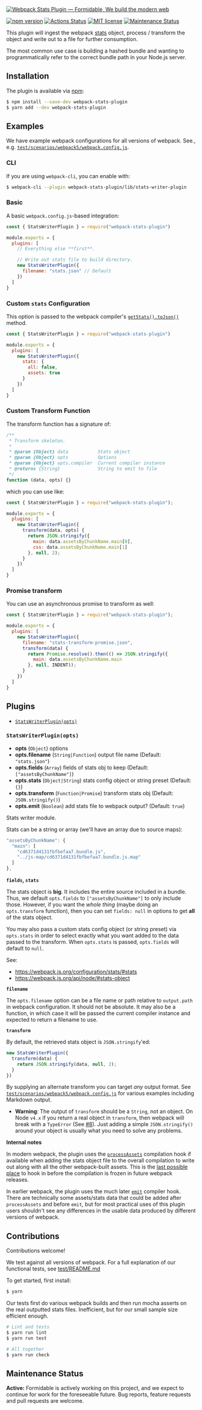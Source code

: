 [![Webpack Stats Plugin — Formidable, We build the modern web](https://raw.githubusercontent.com/FormidableLabs/webpack-stats-plugin/master/webpack-stats-plugin-Hero.png)](https://formidable.com/open-source/)

[![npm version][npm_img]][npm_site]
[![Actions Status][actions_img]][actions_site]
[![MIT license][lic_img]][lic_site]
[![Maintenance Status][maintenance_image]](#maintenance-status)

This plugin will ingest the webpack [stats](https://webpack.js.org/configuration/stats/#stats) object, process / transform the object and write out to a file for further consumption.

The most common use case is building a hashed bundle and wanting to programmatically refer to the correct bundle path in your Node.js server.

## Installation

The plugin is available via [npm](https://www.npmjs.com/package/webpack-stats-plugin):

```sh
$ npm install --save-dev webpack-stats-plugin
$ yarn add --dev webpack-stats-plugin
```

## Examples

We have example webpack configurations for all versions of webpack. See., e.g. [`test/scenarios/webpack5/webpack.config.js`](test/scenarios/webpack5/webpack.config.js).

### CLI

If you are using `webpack-cli`, you can enable with:

```sh
$ webpack-cli --plugin webpack-stats-plugin/lib/stats-writer-plugin
```

### Basic

A basic `webpack.config.js`-based integration:

```js
const { StatsWriterPlugin } = require("webpack-stats-plugin")

module.exports = {
  plugins: [
    // Everything else **first**.

    // Write out stats file to build directory.
    new StatsWriterPlugin({
      filename: "stats.json" // Default
    })
  ]
}
```

### Custom `stats` Configuration

This option is passed to the webpack compiler's [`getStats().toJson()`](https://webpack.js.org/api/node/#statstojsonoptions) method.

```js
const { StatsWriterPlugin } = require("webpack-stats-plugin")

module.exports = {
  plugins: [
    new StatsWriterPlugin({
      stats: {
        all: false,
        assets: true
      }
    })
  ]
}
```

### Custom Transform Function

The transform function has a signature of:

```js
/**
 * Transform skeleton.
 *
 * @param {Object} data           Stats object
 * @param {Object} opts           Options
 * @param {Object} opts.compiler  Current compiler instance
 * @returns {String}              String to emit to file
 */
function (data, opts) {}
```

which you can use like:

```js
const { StatsWriterPlugin } = require("webpack-stats-plugin");

module.exports = {
  plugins: [
    new StatsWriterPlugin({
      transform(data, opts) {
        return JSON.stringify({
          main: data.assetsByChunkName.main[0],
          css: data.assetsByChunkName.main[1]
        }, null, 2);
      }
    })
  ]
}
```

### Promise transform

You can use an asynchronous promise to transform as well:

```js
const { StatsWriterPlugin } = require("webpack-stats-plugin");

module.exports = {
  plugins: [
    new StatsWriterPlugin({
      filename: "stats-transform-promise.json",
      transform(data) {
        return Promise.resolve().then(() => JSON.stringify({
          main: data.assetsByChunkName.main
        }, null, INDENT));
      }
    })
  ]
}
```

## Plugins

* [`StatsWriterPlugin(opts)`](#statswriterplugin-opts-)

### `StatsWriterPlugin(opts)`
* **opts** (`Object`) options
* **opts.filename** (`String|Function`) output file name (Default: `"stats.json"`)
* **opts.fields** (`Array`) fields of stats obj to keep (Default: `["assetsByChunkName"]`)
* **opts.stats** (`Object|String`) stats config object or string preset (Default: `{}`)
* **opts.transform** (`Function|Promise`) transform stats obj (Default: `JSON.stringify()`)
* **opts.emit** (`Boolean`) add stats file to webpack output? (Default: `true`)

Stats writer module.

Stats can be a string or array (we'll have an array due to source maps):

```js
"assetsByChunkName": {
  "main": [
    "cd6371d4131fbfbefaa7.bundle.js",
    "../js-map/cd6371d4131fbfbefaa7.bundle.js.map"
  ]
},
```

**`fields`, `stats`**

The stats object is **big**. It includes the entire source included in a bundle. Thus, we default `opts.fields` to `["assetsByChunkName"]` to only include those. However, if you want the _whole thing_ (maybe doing an `opts.transform` function), then you can set `fields: null` in options to get **all** of the stats object.

You may also pass a custom stats config object (or string preset) via `opts.stats` in order to select exactly what you want added to the data passed to the transform. When `opts.stats` is passed, `opts.fields` will default to `null`.

See:
- https://webpack.js.org/configuration/stats/#stats
- https://webpack.js.org/api/node/#stats-object

**`filename`**

The `opts.filename` option can be a file name or path relative to `output.path` in webpack configuration. It should not be absolute. It may also be a function, in which case it will be passed the current compiler instance and expected to return a filename to use.

**`transform`**

By default, the retrieved stats object is `JSON.stringify`'ed:
```javascript
new StatsWriterPlugin({
  transform(data) {
    return JSON.stringify(data, null, 2);
  }
})
```

By supplying an alternate transform you can target _any_ output format. See [`test/scenarios/webpack5/webpack.config.js`](test/scenarios/webpack5/webpack.config.js) for various examples including Markdown output.

- **Warning**: The output of `transform` should be a `String`, not an object. On Node `v4.x` if you return a real object in `transform`, then webpack will break with a `TypeError` (See [#8](https://github.com/FormidableLabs/webpack-stats-plugin/issues/8)). Just adding a simple `JSON.stringify()` around your object is usually what you need to solve any problems.


**Internal notes**

In modern webpack, the plugin uses the [`processAssets`](https://webpack.js.org/api/compilation-hooks/#processassets) compilation hook if available when adding the stats object file to the overall compilation to write out along with all the other webpack-built assets. This is the [last possible place](https://github.com/webpack/webpack/blob/f2f998b58362d5edc9945a48f8245a3347ad007c/lib/Compilation.js#L2000-L2007) to hook in before the compilation is frozen in future webpack releases.

In earlier webpack, the plugin uses the much later [`emit`](https://webpack.js.org/api/compiler-hooks/#emit) compiler hook. There are technically some assets/stats data that could be added after `processAssets` and before `emit`, but for most practical uses of this plugin users shouldn't see any differences in the usable data produced by different versions of webpack.

## Contributions

Contributions welcome!

We test against all versions of webpack. For a full explanation of our functional tests, see [test/README.md](test/README.md)

To get started, first install:

```sh
$ yarn
```

Our tests first do various webpack builds and then run mocha asserts on the real outputted stats files. Inefficient, but for our small sample size efficient enough.

```sh
# Lint and tests
$ yarn run lint
$ yarn run test

# All together
$ yarn run check
```

## Maintenance Status

**Active:** Formidable is actively working on this project, and we expect to continue for work for the foreseeable future. Bug reports, feature requests and pull requests are welcome.

[npm_img]: https://badge.fury.io/js/webpack-stats-plugin.svg
[npm_site]: http://badge.fury.io/js/webpack-stats-plugin
[actions_img]: https://github.com/FormidableLabs/webpack-stats-plugin/workflows/CI/badge.svg
[actions_site]: https://github.com/FormidableLabs/webpack-stats-plugin/actions
[lic_img]: https://img.shields.io/npm/l/webpack-stats-plugin.svg?color=brightgreen&style=flat
[lic_site]: https://github.com/FormidableLabs/webpack-stats-plugin/blob/main/LICENSE.txt
[maintenance_image]: https://img.shields.io/badge/maintenance-active-green.svg?color=brightgreen&style=flat
